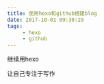 ```yaml
---
title: 使用hexo和github搭建blog
date: 2017-10-01 09:30:29
tags: 
     - hexo 
     - github
---
```


继续用hexo

让自己专注于写作

